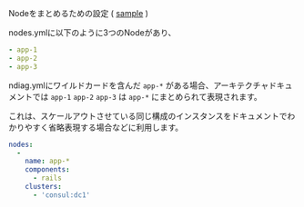 Nodeをまとめるための設定 ( [sample](/sample/input/ndiag.yml#L13-L32) )

nodes.ymlに以下のように3つのNodeがあり、

``` yml
- app-1
- app-2
- app-3
```

ndiag.ymlにワイルドカードを含んだ `app-*` がある場合、アーキテクチャドキュメントでは `app-1` `app-2` `app-3` は `app-*` にまとめられて表現されます。

これは、スケールアウトさせている同じ構成のインスタンスをドキュメントでわかりやすく省略表現する場合などに利用します。

``` yml
nodes:
  -
    name: app-*
    components:
      - rails
    clusters:
      - 'consul:dc1'
```

